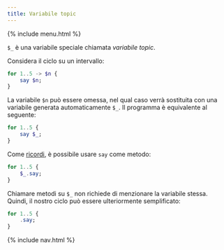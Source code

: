 ```yaml
---
title: Variabile topic
---
```


{% include menu.html %}

`$_` è una variabile speciale chiamata _variabile topic_.

Considera il ciclo su un intervallo:

```raku
for 1..5 -> $n {
    say $n;
}
```

La variabile `$n` può essere omessa, nel qual caso verrà sostituita con una variabile generata automaticamente `$_`. Il programma è equivalente al seguente:

```raku
for 1..5 {
    say $_;
}
```

Come [ricordi](/it/essentials/hello-world/), è possibile usare `say` come metodo:

```raku
for 1..5 {
    $_.say;
}
```

Chiamare metodi su `$_` non richiede di menzionare la variabile stessa. Quindi, il nostro ciclo può essere ulteriormente semplificato:

```raku
for 1..5 {
    .say;
}
```

{% include nav.html %}